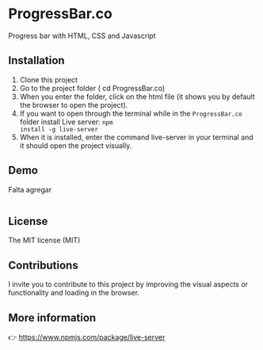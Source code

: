 # ProgressBar.co
Progress bar with HTML, CSS and Javascript

## Installation

1. Clone this project
2. Go to the project folder ( cd ProgressBar.co)
3. When you enter the folder, click on the html file (it shows you by default the browser to open the project).
4. If you want to open through the terminal while in the <code>ProgressBar.co</code> folder install Live server: <code>npm install -g live-server</code>
5. When it is installed, enter the command live-server in your terminal and it should open the project visually.

## Demo

Falta agregar 

<img src="">

## License

The MIT license (MIT)

## Contributions
I invite you to contribute to this project by improving the visual aspects or functionality and loading in the browser.

## More information
👉 https://www.npmjs.com/package/live-server


